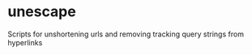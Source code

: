 unescape
========

Scripts for unshortening urls and removing tracking query strings from hyperlinks
